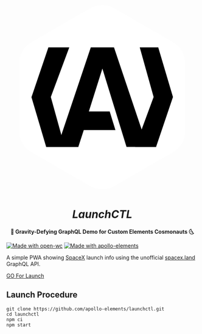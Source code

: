 <div align="center">
  <img src="data:image/svg+xml, %3Csvg xmlns='http://www.w3.org/2000/svg' width='512' height='512' viewBox='0 0 512 512'%3E%3Ctitle%3EApollo Elements%3C/title%3E%3Cg fill='none' fill-rule='evenodd'%3E%3Cpath fill='%23FFF' d='M288.5,18.7638837 L445.202503,109.236116 C465.313573,120.847248 477.702503,142.305504 477.702503,165.527767 L477.702503,346.472233 C477.702503,369.694496 465.313573,391.152752 445.202503,402.763884 L288.5,493.236116 C268.38893,504.847248 243.61107,504.847248 223.5,493.236116 L66.7974966,402.763884 C46.6864266,391.152752 34.2974966,369.694496 34.2974966,346.472233 L34.2974966,165.527767 C34.2974966,142.305504 46.6864266,120.847248 66.7974966,109.236116 L223.5,18.7638837 C243.61107,7.15275208 268.38893,7.15275208 288.5,18.7638837 Z'/%3E%3Cg fill='%23000' fill-rule='nonzero' transform='translate(67 122.5)'%3E%3Cpolygon points='0 133.396 45.196 .5 101 .5 51.691 132.999 88.733 266.477 39.336 266.5'/%3E%3Cpolygon points='277 134.004 322.196 .5 378 .5 328.691 134.004 365.733 266.477 316.336 266.5' transform='rotate(180 327.5 133.5)'/%3E%3Cpolygon points='158.486 .5 220.463 .5 310 266.442 253.912 266.442 189.487 57.087 153.31 171.604 208.991 171.604 224.287 221.446 139.722 221.446 125.088 266.5 69 266.5'/%3E%3C/g%3E%3C/g%3E%3C/svg%3E"/>
  <h1><em>LaunchCTL</em></h1>
  <p><strong>🚀 Gravity-Defying GraphQL Demo for Custom Elements Cosmonauts  🌜</strong></p>
</div>

[![Made with open-wc](https://img.shields.io/badge/made%20with-open--wc-blue)](https://open-wc.org)
[![Made with apollo-elements](https://img.shields.io/badge/made%20with-apollo--elements-blueviolet)](https://apolloelements.dev)

A simple PWA showing [SpaceX](https://spacex.com) launch info using the unofficial [spacex.land](https://spacex.land) GraphQL API.

[GO For Launch](https://launchctl.apolloelements.dev)

## Launch Procedure
```
git clone https://github.com/apollo-elements/launchctl.git
cd launchctl
npm ci
npm start
```